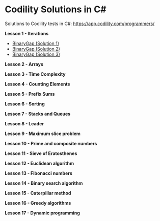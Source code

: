 # Codility Solutions in C#

Solutions to Codility tests in C#: https://app.codility.com/programmers/

**Lesson 1 - Iterations**

 - [BinaryGap (Solution 1)](https://github.com/kourouklides/codility-csharp/blob/master/Lesson%2001%20-%20Iterations/BinaryGap_1.cs)
 - [BinaryGap (Solution 2)](https://github.com/kourouklides/codility-csharp/blob/master/Lesson%2001%20-%20Iterations/BinaryGap_2.cs)
 - [BinaryGap (Solution 3)](https://github.com/kourouklides/codility-csharp/blob/master/Lesson%2001%20-%20Iterations/BinaryGap_3.cs)

**Lesson 2 - Arrays**

**Lesson 3 - Time Complexity**

**Lesson 4 - Counting Elements**

**Lesson 5 - Prefix Sums**

**Lesson 6 - Sorting**

**Lesson 7 - Stacks and Queues**

**Lesson 8 - Leader**

**Lesson 9 - Maximum slice problem**

**Lesson 10 - Prime and composite numbers**

**Lesson 11 - Sieve of Eratosthenes**

**Lesson 12 - Euclidean algorithm**

**Lesson 13 - Fibonacci numbers**

**Lesson 14 - Binary search algorithm**

**Lesson 15 - Caterpillar method**

**Lesson 16 - Greedy algorithms**

**Lesson 17 - Dynamic programming**

